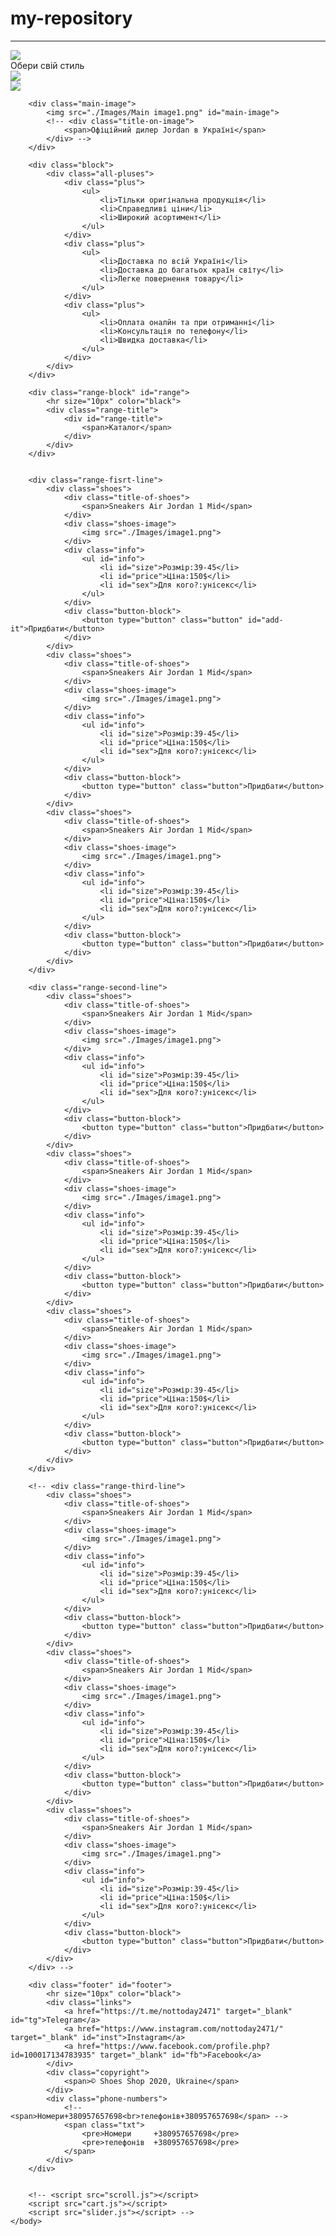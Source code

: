 # my-repository
<!DOCTYPE html>
<html>
    <head>
        <meta chyarset="UTF-8">
        <title>Shoes store</title>
        <!-- <link rel="stylesheet" href="style.css"> -->
        <link href="https://fonts.googleapis.com/css2?family=Montserrat:wght@600&display=swap" rel="stylesheet">
        <link href="https://fonts.googleapis.com/css2?family=Montserrat:wght@800&display=swap" rel="stylesheet">
        <link href="./favicon/favicon.ico" rel="icon" type="image/x-icon" />
    </head>
    <body>
        <!-- <div>
            <a href="#katalog">qwe</a>
            <span id="link-to-katalog">qwe</span>
            <span id="link-to-footer">123</span>
        </div> -->
        <div class="header">
                <hr size="10px" color="black">
                <div class="logo">
                    <img src="./Images/Logo.png" id="logo">
                </div>
                <div class="main-title">
                    <span>Обери свій стиль</span>
                </div>
                <div class="cart" onclick="Alert()">
                    <img src="./Images/Cart.png" id="cart">
                </div>
                <!-- <div class="to-range">
                    <img src="./Images/ToRange.png" id="to-range">
                </div> -->
                <div class="to-range">
                    <a href="#range"><img src="./Images/ToRange.png" id="to-range"></a>
                </div>
        </div>

        <div class="main-image">
            <img src="./Images/Main image1.png" id="main-image">
            <!-- <div class="title-on-image">
                <span>Офіційний дилер Jordan в Україні</span>
            </div> -->
        </div>

        <div class="block">
            <div class="all-pluses">
                <div class="plus">
                    <ul>
                        <li>Тільки оригінальна продукція</li>
                        <li>Справедливі ціни</li>
                        <li>Широкий асортимент</li>
                    </ul>
                </div>
                <div class="plus">
                    <ul>
                        <li>Доставка по всій Україні</li>
                        <li>Доставка до багатьох країн світу</li>
                        <li>Легке повернення товару</li>
                    </ul>
                </div>
                <div class="plus">
                    <ul>
                        <li>Оплата оналйн та при отриманні</li>
                        <li>Консультація по телефону</li>
                        <li>Швидка доставка</li>
                    </ul>
                </div>
            </div>
        </div>

        <div class="range-block" id="range">
            <hr size="10px" color="black">
            <div class="range-title">
                <div id="range-title">
                    <span>Каталог</span>
                </div>
            </div>
        </div>
        

        <div class="range-fisrt-line">
            <div class="shoes">
                <div class="title-of-shoes">
                    <span>Sneakers Air Jordan 1 Mid</span>
                </div>
                <div class="shoes-image">
                    <img src="./Images/image1.png">
                </div>
                <div class="info">
                    <ul id="info">
                        <li id="size">Розмір:39-45</li>
                        <li id="price">Ціна:150$</li>
                        <li id="sex">Для кого?:унісекс</li>
                    </ul>
                </div>
                <div class="button-block">
                    <button type="button" class="button" id="add-it">Придбати</button>
                </div>
            </div>
            <div class="shoes">
                <div class="title-of-shoes">
                    <span>Sneakers Air Jordan 1 Mid</span>
                </div>
                <div class="shoes-image">
                    <img src="./Images/image1.png">
                </div>
                <div class="info">
                    <ul id="info">
                        <li id="size">Розмір:39-45</li>
                        <li id="price">Ціна:150$</li>
                        <li id="sex">Для кого?:унісекс</li>
                    </ul>
                </div>
                <div class="button-block">
                    <button type="button" class="button">Придбати</button>
                </div>
            </div>
            <div class="shoes">
                <div class="title-of-shoes">
                    <span>Sneakers Air Jordan 1 Mid</span>
                </div>
                <div class="shoes-image">
                    <img src="./Images/image1.png">
                </div>
                <div class="info">
                    <ul id="info">
                        <li id="size">Розмір:39-45</li>
                        <li id="price">Ціна:150$</li>
                        <li id="sex">Для кого?:унісекс</li>
                    </ul>
                </div>
                <div class="button-block">
                    <button type="button" class="button">Придбати</button>
                </div>
            </div>
        </div>

        <div class="range-second-line">
            <div class="shoes">
                <div class="title-of-shoes">
                    <span>Sneakers Air Jordan 1 Mid</span>
                </div>
                <div class="shoes-image">
                    <img src="./Images/image1.png">
                </div>
                <div class="info">
                    <ul id="info">
                        <li id="size">Розмір:39-45</li>
                        <li id="price">Ціна:150$</li>
                        <li id="sex">Для кого?:унісекс</li>
                    </ul>
                </div>
                <div class="button-block">
                    <button type="button" class="button">Придбати</button>
                </div>
            </div>
            <div class="shoes">
                <div class="title-of-shoes">
                    <span>Sneakers Air Jordan 1 Mid</span>
                </div>
                <div class="shoes-image">
                    <img src="./Images/image1.png">
                </div>
                <div class="info">
                    <ul id="info">
                        <li id="size">Розмір:39-45</li>
                        <li id="price">Ціна:150$</li>
                        <li id="sex">Для кого?:унісекс</li>
                    </ul>
                </div>
                <div class="button-block">
                    <button type="button" class="button">Придбати</button>
                </div>
            </div>
            <div class="shoes">
                <div class="title-of-shoes">
                    <span>Sneakers Air Jordan 1 Mid</span>
                </div>
                <div class="shoes-image">
                    <img src="./Images/image1.png">
                </div>
                <div class="info">
                    <ul id="info">
                        <li id="size">Розмір:39-45</li>
                        <li id="price">Ціна:150$</li>
                        <li id="sex">Для кого?:унісекс</li>
                    </ul>
                </div>
                <div class="button-block">
                    <button type="button" class="button">Придбати</button>
                </div>
            </div>
        </div>
        
        <!-- <div class="range-third-line">
            <div class="shoes">
                <div class="title-of-shoes">
                    <span>Sneakers Air Jordan 1 Mid</span>
                </div>
                <div class="shoes-image">
                    <img src="./Images/image1.png">
                </div>
                <div class="info">
                    <ul id="info">
                        <li id="size">Розмір:39-45</li>
                        <li id="price">Ціна:150$</li>
                        <li id="sex">Для кого?:унісекс</li>
                    </ul>
                </div>
                <div class="button-block">
                    <button type="button" class="button">Придбати</button>
                </div>
            </div>
            <div class="shoes">
                <div class="title-of-shoes">
                    <span>Sneakers Air Jordan 1 Mid</span>
                </div>
                <div class="shoes-image">
                    <img src="./Images/image1.png">
                </div>
                <div class="info">
                    <ul id="info">
                        <li id="size">Розмір:39-45</li>
                        <li id="price">Ціна:150$</li>
                        <li id="sex">Для кого?:унісекс</li>
                    </ul>
                </div>
                <div class="button-block">
                    <button type="button" class="button">Придбати</button>
                </div>
            </div>
            <div class="shoes">
                <div class="title-of-shoes">
                    <span>Sneakers Air Jordan 1 Mid</span>
                </div>
                <div class="shoes-image">
                    <img src="./Images/image1.png">
                </div>
                <div class="info">
                    <ul id="info">
                        <li id="size">Розмір:39-45</li>
                        <li id="price">Ціна:150$</li>
                        <li id="sex">Для кого?:унісекс</li>
                    </ul>
                </div>
                <div class="button-block">
                    <button type="button" class="button">Придбати</button>
                </div>
            </div>
        </div> -->

        <div class="footer" id="footer">
            <hr size="10px" color="black">
            <div class="links">
                <a href="https://t.me/nottoday2471" target="_blank" id="tg">Telegram</a>
                <a href="https://www.instagram.com/nottoday2471/" target="_blank" id="inst">Instagram</a>
                <a href="https://www.facebook.com/profile.php?id=100017134783935" target="_blank" id="fb">Facebook</a>
            </div>
            <div class="copyright">
                <span>© Shoes Shop 2020, Ukraine</span>
            </div>
            <div class="phone-numbers">
                <!-- <span>Номери+380957657698<br>телефонів+380957657698</span> -->
                <span class="txt">
                    <pre>Номери     +380957657698</pre>
                    <pre>телефонів  +380957657698</pre>
                </span>
            </div>
        </div>


        <!-- <script src="scroll.js"></script>
        <script src="cart.js"></script>
        <script src="slider.js"></script> -->
    </body>
</html>
